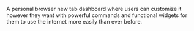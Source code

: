A personal browser new tab dashboard where users can customize it however they want with powerful commands and functional widgets for them to use the internet more easily than ever before.
